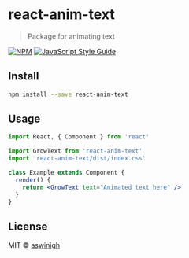 # react-anim-text

> Package for animating text

[![NPM](https://img.shields.io/npm/v/react-anim-text.svg)](https://www.npmjs.com/package/react-anim-text) [![JavaScript Style Guide](https://img.shields.io/badge/code_style-standard-brightgreen.svg)](https://standardjs.com)

## Install

```bash
npm install --save react-anim-text
```

## Usage

```jsx
import React, { Component } from 'react'

import GrowText from 'react-anim-text'
import 'react-anim-text/dist/index.css'

class Example extends Component {
  render() {
    return <GrowText text="Animated text here" />
  }
}
```

## License

MIT © [aswinigh](https://github.com/aswinigh)

